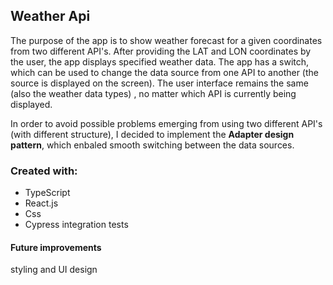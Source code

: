 ## Weather Api

The purpose of the app is to show weather forecast for a given coordinates from two different API's. 
After providing the LAT and LON coordinates by the user, the app displays specified weather data. The app has a switch, which can be used to change the data source from one API to another (the source is displayed on the screen). The user interface remains the same (also the weather data types) , no matter which API is currently being displayed. 

In order to avoid possible problems emerging from using two different API's (with different structure), I decided to implement the **Adapter design pattern**, which enbaled smooth switching between the data sources.


### Created with:

- TypeScript
- React.js
- Css
- Cypress integration tests


#### Future improvements
styling and UI design
